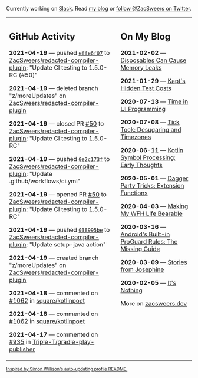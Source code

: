 Currently working on [Slack](https://slack.com/). Read [my blog](https://zacsweers.dev/) or [follow @ZacSweers on Twitter](https://twitter.com/ZacSweers).

<table><tr><td valign="top" width="60%">

## GitHub Activity
<!-- githubActivity starts -->
**2021-04-19** — pushed [`effe6f07`](https://github.com/ZacSweers/redacted-compiler-plugin/commit/effe6f0712d678ac79c57050e4af4e8b769fd21f) to [ZacSweers/redacted-compiler-plugin](https://api.github.com/repos/ZacSweers/redacted-compiler-plugin): "Update CI testing to 1.5.0-RC (#50)"

**2021-04-19** — deleted branch "z/moreUpdates" on [ZacSweers/redacted-compiler-plugin](https://api.github.com/repos/ZacSweers/redacted-compiler-plugin)

**2021-04-19** — closed PR [#50](https://api.github.com/repos/ZacSweers/redacted-compiler-plugin/pulls/50) to [ZacSweers/redacted-compiler-plugin](https://api.github.com/repos/ZacSweers/redacted-compiler-plugin): "Update CI testing to 1.5.0-RC"

**2021-04-19** — pushed [`0e2c173f`](https://github.com/ZacSweers/redacted-compiler-plugin/commit/0e2c173f9fc25bfae91cc7282018455567f5b89b) to [ZacSweers/redacted-compiler-plugin](https://api.github.com/repos/ZacSweers/redacted-compiler-plugin): "Update .github/workflows/ci.yml"

**2021-04-19** — opened PR [#50](https://api.github.com/repos/ZacSweers/redacted-compiler-plugin/pulls/50) to [ZacSweers/redacted-compiler-plugin](https://api.github.com/repos/ZacSweers/redacted-compiler-plugin): "Update CI testing to 1.5.0-RC"

**2021-04-19** — pushed [`038995be`](https://github.com/ZacSweers/redacted-compiler-plugin/commit/038995be982893689a08384b6a1360318b9c25dc) to [ZacSweers/redacted-compiler-plugin](https://api.github.com/repos/ZacSweers/redacted-compiler-plugin): "Update setup-java action"

**2021-04-19** — created branch "z/moreUpdates" on [ZacSweers/redacted-compiler-plugin](https://api.github.com/repos/ZacSweers/redacted-compiler-plugin)

**2021-04-18** — commented on [#1062](https://github.com/square/kotlinpoet/issues/1062#issuecomment-822022149) in [square/kotlinpoet](https://api.github.com/repos/square/kotlinpoet)

**2021-04-18** — commented on [#1062](https://github.com/square/kotlinpoet/issues/1062#issuecomment-822021382) in [square/kotlinpoet](https://api.github.com/repos/square/kotlinpoet)

**2021-04-17** — commented on [#935](https://github.com/Triple-T/gradle-play-publisher/issues/935#issuecomment-821893979) in [Triple-T/gradle-play-publisher](https://api.github.com/repos/Triple-T/gradle-play-publisher)
<!-- githubActivity ends -->
</td><td valign="top" width="40%">

## On My Blog
<!-- blog starts -->
**2021-02-02** — [Disposables Can Cause Memory Leaks](https://www.zacsweers.dev/disposables-can-cause-memory-leaks/)

**2021-01-29** — [Kapt's Hidden Test Costs](https://www.zacsweers.dev/kapts-hidden-test-costs/)

**2020-07-13** — [Time in UI Programming](https://www.zacsweers.dev/time-in-ui/)

**2020-07-08** — [Tick Tock: Desugaring and Timezones](https://www.zacsweers.dev/ticktock-desugaring-timezones/)

**2020-06-11** — [Kotlin Symbol Processing: Early Thoughts](https://www.zacsweers.dev/kotlin-symbol-processor-early-thoughts/)

**2020-05-01** — [Dagger Party Tricks: Extension Functions](https://www.zacsweers.dev/dagger-party-tricks-extension-functions/)

**2020-04-03** — [Making My WFH Life Bearable](https://www.zacsweers.dev/making-wfh-life-bearable/)

**2020-03-16** — [Android's Built-in ProGuard Rules: The Missing Guide](https://www.zacsweers.dev/android-proguard-rules/)

**2020-03-09** — [Stories from Josephine](https://www.zacsweers.dev/stories-from-josephine/)

**2020-02-05** — [It's Nothing](https://www.zacsweers.dev/its-nothing/)
<!-- blog ends -->
More on [zacsweers.dev](https://zacsweers.dev/)
</td></tr></table>

<sub><a href="https://simonwillison.net/2020/Jul/10/self-updating-profile-readme/">Inspired by Simon Willison's auto-updating profile README.</a></sub>